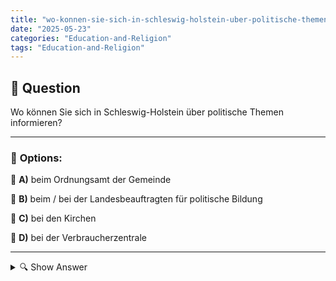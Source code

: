 ```yaml
---
title: "wo-konnen-sie-sich-in-schleswig-holstein-uber-politische-themen-informieren"
date: "2025-05-23"
categories: "Education-and-Religion"
tags: "Education-and-Religion"
---
```


## 📌 **Question**

Wo können Sie sich in Schleswig-Holstein über politische Themen informieren?



---

### 📝 **Options:**

🔘 **A)** beim Ordnungsamt der Gemeinde

🔘 **B)** beim / bei der Landesbeauftragten für politische Bildung

🔘 **C)** bei den Kirchen

🔘 **D)** bei der Verbraucherzentrale

---

<details>
  <summary>🔍 Show Answer</summary>

  <p>
💡  <b>Correct Answer:</b>  b
  </p>
  <p>
    📖<b>Explanation:</b>
    Schleswig-Holstein, eines der nördlichsten Bundesländer Deutschlands, bietet verschiedene Anlaufstellen für Informationen über politische Themen. Bürger haben Interesse an fundierten Informationen und Bildung in diesem Bereich. Verschiedene Organisationen und Einrichtungen bieten eine Vielzahl von Ressourcen und Bildungsangeboten an, um das politische Bewusstsein zu stärken. Daher können Sie sich fragen, welche dieser Optionen – wie das Ordnungsamt, die Landesbeauftragte für politische Bildung, Kirchen oder die Verbraucherzentrale – die beste Informationsquelle für politische Bildung in Schleswig-Holstein darstellt.
  </p>
</details>
